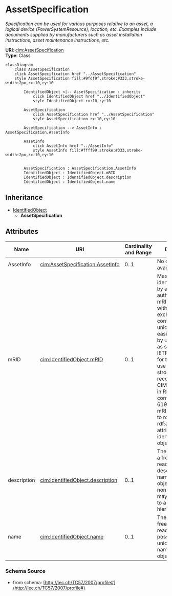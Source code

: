 # AssetSpecification

_Specification can be used for various purposes relative to an asset, a logical device (PowerSystemResource), location, etc. Examples include documents supplied by manufacturers such as asset installation instructions, asset maintenance instructions, etc._

**URI**: [cim:AssetSpecification](http://iec.ch/TC57/CIM-generic#AssetSpecification)<br />
**Type**: Class

```mermaid
classDiagram
    class AssetSpecification
    click AssetSpecification href "../AssetSpecification"
    style AssetSpecification fill:#9fdf9f,stroke:#333,stroke-width:2px,rx:10,ry:10

        IdentifiedObject <|-- AssetSpecification : inherits
            click IdentifiedObject href "../IdentifiedObject"
            style IdentifiedObject rx:10,ry:10

        AssetSpecification
            click AssetSpecification href "../AssetSpecification"
            style AssetSpecification rx:10,ry:10

        AssetSpecification --> AssetInfo : AssetSpecification.AssetInfo

        AssetInfo
            click AssetInfo href "../AssetInfo"
            style AssetInfo fill:#ffff99,stroke:#333,stroke-width:2px,rx:10,ry:10


        AssetSpecification : AssetSpecification.AssetInfo
        IdentifiedObject : IdentifiedObject.mRID
        IdentifiedObject : IdentifiedObject.description
        IdentifiedObject : IdentifiedObject.name
```

## Inheritance
* [IdentifiedObject](IdentifiedObject.md)
    * **AssetSpecification**

## Attributes
| Name | URI | Cardinality and Range | Description | Inheritance |
| ---  | --- | --- | --- | --- |
| AssetInfo | [cim:AssetSpecification.AssetInfo](http://iec.ch/TC57/CIM-generic#AssetSpecification.AssetInfo) | 0..1 | No description available | direct |
| mRID | [cim:IdentifiedObject.mRID](http://iec.ch/TC57/CIM-generic#IdentifiedObject.mRID) | 0..1 | Master resource identifier issued by a model authority. The mRID is unique within an exchange context. Global uniqueness is easily achieved by using a UUID, as specified in IETF RFC 4122, for the mRID. The use of UUID is strongly recommended.For CIMXML data files in RDF syntax conforming to IEC 61970-552, the mRID is mapped to rdf:ID or rdf:about attributes that identify CIM object elements. | IdentifiedObject |
| description | [cim:IdentifiedObject.description](http://iec.ch/TC57/CIM-generic#IdentifiedObject.description) | 0..1 | The description is a free human readable text describing or naming the object. It may be non unique and may not correlate to a naming hierarchy. | IdentifiedObject |
| name | [cim:IdentifiedObject.name](http://iec.ch/TC57/CIM-generic#IdentifiedObject.name) | 0..1 | The name is any free human readable and possibly non unique text naming the object. | IdentifiedObject |

### Schema Source
* from schema: [http://iec.ch/TC57/2007/profile#](http://iec.ch/TC57/2007/profile#)
